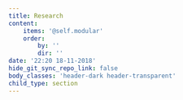 ```yaml
---
title: Research
content:
    items: '@self.modular'
    order:
        by: ''
        dir: ''
date: '22:20 18-11-2018'
hide_git_sync_repo_link: false
body_classes: 'header-dark header-transparent'
child_type: section
---
```

